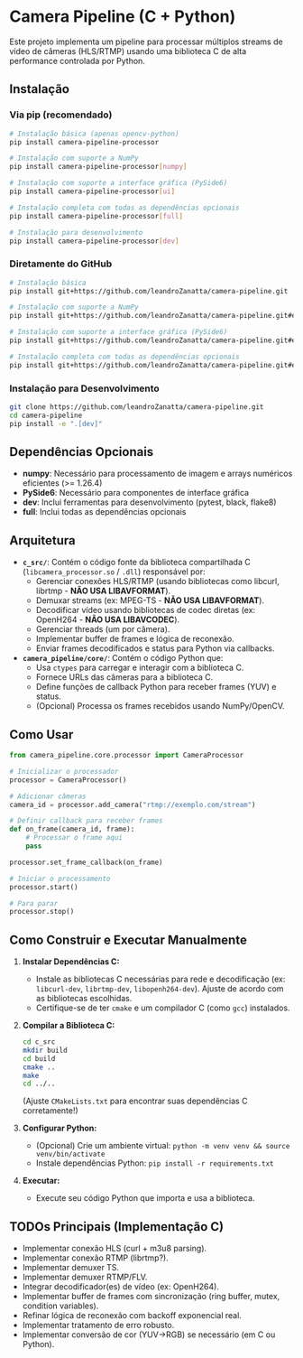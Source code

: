 # Camera Pipeline (C + Python)

Este projeto implementa um pipeline para processar múltiplos streams de vídeo de câmeras (HLS/RTMP) usando uma biblioteca C de alta performance controlada por Python.

## Instalação

### Via pip (recomendado)

```bash
# Instalação básica (apenas opencv-python)
pip install camera-pipeline-processor

# Instalação com suporte a NumPy
pip install camera-pipeline-processor[numpy]

# Instalação com suporte a interface gráfica (PySide6)
pip install camera-pipeline-processor[ui]

# Instalação completa com todas as dependências opcionais
pip install camera-pipeline-processor[full]

# Instalação para desenvolvimento
pip install camera-pipeline-processor[dev]
```

### Diretamente do GitHub

```bash
# Instalação básica
pip install git+https://github.com/leandroZanatta/camera-pipeline.git

# Instalação com suporte a NumPy
pip install git+https://github.com/leandroZanatta/camera-pipeline.git#egg=camera-pipeline-processor[numpy]

# Instalação com suporte a interface gráfica (PySide6)
pip install git+https://github.com/leandroZanatta/camera-pipeline.git#egg=camera-pipeline-processor[ui]

# Instalação completa com todas as dependências opcionais
pip install git+https://github.com/leandroZanatta/camera-pipeline.git#egg=camera-pipeline-processor[full]
```

### Instalação para Desenvolvimento

```bash
git clone https://github.com/leandroZanatta/camera-pipeline.git
cd camera-pipeline
pip install -e ".[dev]"
```

## Dependências Opcionais

- **numpy**: Necessário para processamento de imagem e arrays numéricos eficientes (>= 1.26.4)
- **PySide6**: Necessário para componentes de interface gráfica
- **dev**: Inclui ferramentas para desenvolvimento (pytest, black, flake8)
- **full**: Inclui todas as dependências opcionais

## Arquitetura

-   **`c_src/`**: Contém o código fonte da biblioteca compartilhada C (`libcamera_processor.so` / `.dll`) responsável por:
    -   Gerenciar conexões HLS/RTMP (usando bibliotecas como libcurl, librtmp - **NÃO USA LIBAVFORMAT**).
    -   Demuxar streams (ex: MPEG-TS - **NÃO USA LIBAVFORMAT**).
    -   Decodificar vídeo usando bibliotecas de codec diretas (ex: OpenH264 - **NÃO USA LIBAVCODEC**).
    -   Gerenciar threads (um por câmera).
    -   Implementar buffer de frames e lógica de reconexão.
    -   Enviar frames decodificados e status para Python via callbacks.
-   **`camera_pipeline/core/`**: Contém o código Python que:
    -   Usa `ctypes` para carregar e interagir com a biblioteca C.
    -   Fornece URLs das câmeras para a biblioteca C.
    -   Define funções de callback Python para receber frames (YUV) e status.
    -   (Opcional) Processa os frames recebidos usando NumPy/OpenCV.

## Como Usar

```python
from camera_pipeline.core.processor import CameraProcessor

# Inicializar o processador
processor = CameraProcessor()

# Adicionar câmeras
camera_id = processor.add_camera("rtmp://exemplo.com/stream")

# Definir callback para receber frames
def on_frame(camera_id, frame):
    # Processar o frame aqui
    pass

processor.set_frame_callback(on_frame)

# Iniciar o processamento
processor.start()

# Para parar
processor.stop()
```

## Como Construir e Executar Manualmente

1.  **Instalar Dependências C:**
    -   Instale as bibliotecas C necessárias para rede e decodificação (ex: `libcurl-dev`, `librtmp-dev`, `libopenh264-dev`). Ajuste de acordo com as bibliotecas escolhidas.
    -   Certifique-se de ter `cmake` e um compilador C (como `gcc`) instalados.

2.  **Compilar a Biblioteca C:**
    ```bash
    cd c_src
    mkdir build
    cd build
    cmake .. 
    make 
    cd ../.. 
    ```
    (Ajuste `CMakeLists.txt` para encontrar suas dependências C corretamente!)

3.  **Configurar Python:**
    -   (Opcional) Crie um ambiente virtual: `python -m venv venv && source venv/bin/activate`
    -   Instale dependências Python: `pip install -r requirements.txt`

4.  **Executar:**
    -   Execute seu código Python que importa e usa a biblioteca.

## TODOs Principais (Implementação C)

-   Implementar conexão HLS (curl + m3u8 parsing).
-   Implementar conexão RTMP (librtmp?).
-   Implementar demuxer TS.
-   Implementar demuxer RTMP/FLV.
-   Integrar decodificador(es) de vídeo (ex: OpenH264).
-   Implementar buffer de frames com sincronização (ring buffer, mutex, condition variables).
-   Refinar lógica de reconexão com backoff exponencial real.
-   Implementar tratamento de erro robusto.
-   Implementar conversão de cor (YUV->RGB) se necessário (em C ou Python).